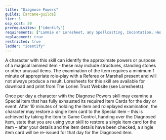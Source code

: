```yaml
---
title: "Diagnose Powers"
guilds: [arcane-guilds]
tier: 5
osp_cost: 50
prerequisites: ["identify"]
requirements: ["Lammie or Loresheet, any Spellcasting, Incantation, Healing, Corruption or Sense Magic CS"]
replacement: true
restricted: true
ladder: "identify"
---
```

A character with this skill can identify the approximate powers or purpose of a magical lammed item - these may include structures, standing stones or other unusual items. The examination of the item requires a minimum 1 minute of appropriate role-play with a Referee or Marshall present and will not always produce a result. Loresheets for this skill are available for download and print from The Lorien Trust Website (see Loresheets).

Once per day a character with the Diagnose Powers skill may examine a Special item that has fully exhausted its required Item Cards for the day or event. After 10 minutes of holding the item and roleplayed examination, the character may restore a single item card to the Special item – this is achieved by taking the item to Game Control, handing over the Diagnosed item, state that you are using your skill to restore a single item card for the item – after your details and the item details have been checked, a single item card will be re-issued for that day for the Diagnosed item.